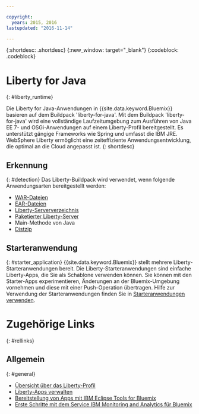 ```yaml
---

copyright:
  years: 2015, 2016
lastupdated: "2016-11-14"

---
```


{:shortdesc: .shortdesc}
{:new_window: target="_blank"}
{:codeblock: .codeblock}

# Liberty for Java
{: #liberty_runtime}

Die Liberty for Java-Anwendungen in {{site.data.keyword.Bluemix}} basieren auf dem Buildpack 'liberty-for-java'. Mit dem Buildpack 'liberty-for-java' wird eine vollständige Laufzeitumgebung zum Ausführen von Java EE 7- und OSGi-Anwendungen auf einem Liberty-Profil bereitgestellt. Es unterstützt gängige Frameworks wie Spring und umfasst die IBM JRE. WebSphere Liberty ermöglicht eine zeiteffiziente Anwendungsentwicklung, die optimal an die Cloud angepasst ist.
{: shortdesc}

## Erkennung
{: #detection}
Das Liberty-Buildpack wird verwendet, wenn folgende Anwendungsarten bereitgestellt werden:
* [WAR-Dateien](optionsForPushing.html#stand_alone_apps)
* [EAR-Dateien](optionsForPushing.html#stand_alone_apps)
* [Liberty-Serververzeichnis](optionsForPushing.html#server_directory)
* [Paketierter Liberty-Server](optionsForPushing.html#packaged_server)
* Main-Methode von Java
* [Distzip](https://github.com/cloudfoundry/ibm-websphere-liberty-buildpack/blob/master/docs/container-distZip.md)

## Starteranwendung
{: #starter_application}
{{site.data.keyword.Bluemix}} stellt mehrere Liberty-Starteranwendungen bereit.  Die Liberty-Starteranwendungen sind einfache Liberty-Apps, die Sie als Schablone verwenden können. Sie können mit den Starter-Apps experimentieren, Änderungen an der Bluemix-Umgebung vornehmen und diese mit einer Push-Operation übertragen.  Hilfe zur Verwendung der Starteranwendungen finden Sie in [Starteranwendungen verwenden](/docs/cfapps/starter_app_usage.html).

# Zugehörige Links
{: #rellinks}
## Allgemein
{: #general}
* [Übersicht über das Liberty-Profil](http://www-01.ibm.com/support/knowledgecenter/SSAW57_8.5.5/com.ibm.websphere.wlp.nd.doc/ae/cwlp_about.html)
* [Liberty-Apps verwalten](/docs/manageapps/app_mng.html#Utilities)
* [Bereitstellung von Apps mit IBM Eclipse Tools for Bluemix](/docs/manageapps/eclipsetools/eclipsetools.html#eclipsetools)
* [Erste Schritte mit dem Service IBM Monitoring and Analytics für Bluemix](/docs/services/monana/index.html#monana_oview)

